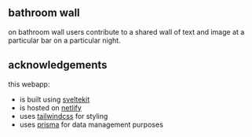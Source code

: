 ## bathroom wall

on bathroom wall users contribute to a shared wall of text and image at a particular bar on a particular night.

## acknowledgements

this webapp: 
- is built using [sveltekit](https://kit.svelte.dev)
- is hosted on [netlify](https://www.netlify.com)
- uses [tailwindcss](https://tailwindcss.com) for styling
- uses [prisma](https://www.prisma.io) for data management purposes
